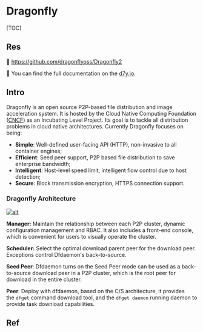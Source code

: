 # Dragonfly

[TOC]



## Res
🚧 https://github.com/dragonflyoss/Dragonfly2

📂 You can find the full documentation on the [d7y.io](https://d7y.io/).



## Intro
Dragonfly is an open source P2P-based file distribution and image acceleration system. It is hosted by the Cloud Native Computing Foundation ([CNCF](https://cncf.io/)) as an Incubating Level Project. Its goal is to tackle all distribution problems in cloud native architectures. Currently Dragonfly focuses on being:

- **Simple**: Well-defined user-facing API (HTTP), non-invasive to all container engines;
- **Efficient**: Seed peer support, P2P based file distribution to save enterprise bandwidth;
- **Intelligent**: Host-level speed limit, intelligent flow control due to host detection;
- **Secure**: Block transmission encryption, HTTPS connection support.

### Dragonfly Architecture
[![alt](https://github.com/dragonflyoss/Dragonfly2/raw/main/docs/images/arch.png)](https://github.com/dragonflyoss/Dragonfly2/blob/main/docs/images/arch.png)

**Manager:** Maintain the relationship between each P2P cluster, dynamic configuration management and RBAC. It also includes a front-end console, which is convenient for users to visually operate the cluster.

**Scheduler:** Select the optimal download parent peer for the download peer. Exceptions control Dfdaemon's back-to-source.

**Seed Peer**: Dfdaemon turns on the Seed Peer mode can be used as a back-to-source download peer in a P2P cluster, which is the root peer for download in the entire cluster.

**Peer**: Deploy with dfdaemon, based on the C/S architecture, it provides the `dfget` command download tool, and the `dfget daemon` running daemon to provide task download capabilities.




## Ref

